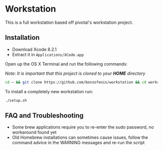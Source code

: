 # Workstation 

This is a full workstation based off pivotal's workstation project.

## Installation


- Download Xcode 8.2.1
- Extract it in `Applications/XCode.app`

Open up the OS X Terminal and run the following commands:

_Note: It is important that this project is cloned to your **HOME** directory_

```sh
cd ~ && git clone https://github.com/bonzofenix/workstation && cd workstation
```

To install a completely new workstation run:

```sh
./setup.sh 
```

## FAQ and Troubleshooting

- Some brew applications require you to re-enter the sudo password, no workaround found yet
- Old Homebrew installations can sometimes cause issues, follow the command advice in the WARNING messages and re-run the script


